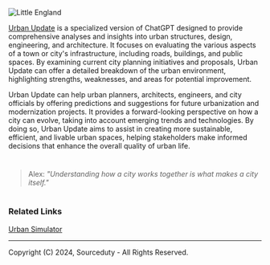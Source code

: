 ![Little England](https://github.com/sourceduty/Urban_Update/assets/123030236/fc35d401-b6fb-4da5-897d-03184b4e20ea)

[Urban Update](https://chatgpt.com/g/g-87Dl1RabQ-urban-update) is a specialized version of ChatGPT designed to provide comprehensive analyses and insights into urban structures, design, engineering, and architecture. It focuses on evaluating the various aspects of a town or city's infrastructure, including roads, buildings, and public spaces. By examining current city planning initiatives and proposals, Urban Update can offer a detailed breakdown of the urban environment, highlighting strengths, weaknesses, and areas for potential improvement.

Urban Update can help urban planners, architects, engineers, and city officials by offering predictions and suggestions for future urbanization and modernization projects. It provides a forward-looking perspective on how a city can evolve, taking into account emerging trends and technologies. By doing so, Urban Update aims to assist in creating more sustainable, efficient, and livable urban spaces, helping stakeholders make informed decisions that enhance the overall quality of urban life.

#

> Alex: *"Understanding how a city works together is what makes a city itself."*

#
### Related Links

[Urban Simulator](https://chatgpt.com/g/g-XQ2wkdcXL-urban-simulator)

***
Copyright (C) 2024, Sourceduty - All Rights Reserved.
